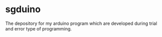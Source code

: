 # sgduino
The depository for my arduino program which are developed during trial and error type of programming.
